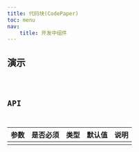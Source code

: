 ```yaml
---
title: 代码块(CodePaper)
toc: menu
nav:
    title: 开发中组件
---
```


## 演示

<code src="@/components/code-paper/demo/demo.tsx" />

## API

| 参数 | 是否必须 | 类型 | 默认值 | 说明 |
| :--- | :------- | :--- | :----- | :--- |
|      |          |      |        |      |
